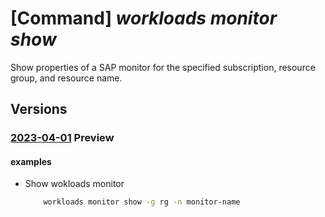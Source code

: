 # [Command] _workloads monitor show_

Show properties of a SAP monitor for the specified subscription, resource group, and resource name.

## Versions

### [2023-04-01](/Resources/mgmt-plane/L3N1YnNjcmlwdGlvbnMve30vcmVzb3VyY2Vncm91cHMve30vcHJvdmlkZXJzL21pY3Jvc29mdC53b3JrbG9hZHMvbW9uaXRvcnMve30=/2023-04-01.xml) **Preview**

<!-- mgmt-plane /subscriptions/{}/resourcegroups/{}/providers/microsoft.workloads/monitors/{} 2023-04-01 -->

#### examples

- Show wokloads monitor
    ```bash
        workloads monitor show -g rg -n monitor-name
    ```
